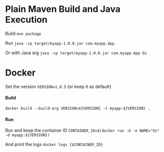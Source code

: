 # Plain Maven Build and Java Execution
Build
`mvn package`

Run
`java -cp target/myapp-1.0.0.jar com.myapp.App`

Or with Java arg
`java -cp target/myapp-1.0.0.jar com.myapp.App Oz`

# Docker
Set the version `VERSION=1.0.5` (or keep it as default)
#### Build
`docker build --build-arg VERSION=${VERSION} -t myapp:${VERSION} .`
#### Run
Run and keep the container ID
`CONTAINER_ID=$(docker run -d -e NAME="Oz" -d myapp:${VERSION})`

And print the logs `docker logs {$CONTAINER_ID}`
